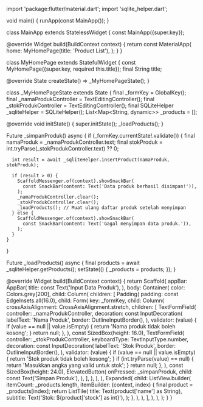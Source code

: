 import 'package:flutter/material.dart';
import 'sqlite_helper.dart';

void main() {
  runApp(const MainApp());
}

class MainApp extends StatelessWidget {
  const MainApp({super.key});

  @override
  Widget build(BuildContext context) {
    return const MaterialApp(
      home: MyHomePage(title: 'Product List'),
    );
  }
}

class MyHomePage extends StatefulWidget {
  const MyHomePage({super.key, required this.title});
  final String title;

  @override
  State<MyHomePage> createState() => _MyHomePageState();
}

class _MyHomePageState extends State<MyHomePage> {
  final _formKey = GlobalKey<FormState>();
  final _namaProdukController = TextEditingController();
  final _stokProdukController = TextEditingController();
  final SQLiteHelper _sqliteHelper = SQLiteHelper();
  List<Map<String, dynamic>> _products = [];

  @override
  void initState() {
    super.initState();
    _loadProducts();
  }

  Future<void> _simpanProduk() async {
    if (_formKey.currentState!.validate()) {
      final namaProduk = _namaProdukController.text;
      final stokProduk = int.tryParse(_stokProdukController.text) ?? 0;

      int result = await _sqliteHelper.insertProduct(namaProduk, stokProduk);

      if (result > 0) {
        ScaffoldMessenger.of(context).showSnackBar(
          const SnackBar(content: Text('Data produk berhasil disimpan!')),
        );
        _namaProdukController.clear();
        _stokProdukController.clear();
        _loadProducts(); // Muat ulang daftar produk setelah menyimpan
      } else {
        ScaffoldMessenger.of(context).showSnackBar(
          const SnackBar(content: Text('Gagal menyimpan data produk.')),
        );
      }
    }
  }

  Future<void> _loadProducts() async {
    final products = await _sqliteHelper.getProducts();
    setState(() {
      _products = products;
    });
  }

  @override
  Widget build(BuildContext context) {
    return Scaffold(
      appBar: AppBar(
        title: const Text('Input Data Produk'),
      ),
      body: Container(
        color: Colors.grey[200],
        child: Column(
          children: <Widget>[
            Padding(
              padding: const EdgeInsets.all(16.0),
              child: Form(
                key: _formKey,
                child: Column(
                  crossAxisAlignment: CrossAxisAlignment.stretch,
                  children: <Widget>[
                    TextFormField(
                      controller: _namaProdukController,
                      decoration: const InputDecoration(
                        labelText: 'Nama Produk',
                        border: OutlineInputBorder(),
                      ),
                      validator: (value) {
                        if (value == null || value.isEmpty) {
                          return 'Nama produk tidak boleh kosong';
                        }
                        return null;
                      },
                    ),
                    const SizedBox(height: 16.0),
                    TextFormField(
                      controller: _stokProdukController,
                      keyboardType: TextInputType.number,
                      decoration: const InputDecoration(
                        labelText: 'Stok Produk',
                        border: OutlineInputBorder(),
                      ),
                      validator: (value) {
                        if (value == null || value.isEmpty) {
                          return 'Stok produk tidak boleh kosong';
                        }
                        if (int.tryParse(value) == null) {
                          return 'Masukkan angka yang valid untuk stok';
                        }
                        return null;
                      },
                    ),
                    const SizedBox(height: 24.0),
                    ElevatedButton(
                      onPressed: _simpanProduk,
                      child: const Text('Simpan Produk'),
                    ),
                  ],
                ),
              ),
            ),
            Expanded(
              child: ListView.builder(
                itemCount: _products.length,
                itemBuilder: (context, index) {
                  final product = _products[index];
                  return ListTile(
                    title: Text(product['name'] as String),
                    subtitle: Text('Stok: ${product['stock'] as int}'),
                  );
                },
              ),
            ),
          ],
        ),
      ),
    );
  }
}
